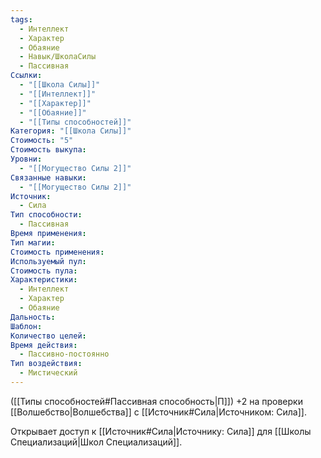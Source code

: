 ```yaml
---
tags:
  - Интеллект
  - Характер
  - Обаяние
  - Навык/ШколаСилы
  - Пассивная
Ссылки:
  - "[[Школа Силы]]"
  - "[[Интеллект]]"
  - "[[Характер]]"
  - "[[Обаяние]]"
  - "[[Типы способностей]]"
Категория: "[[Школа Силы]]"
Стоимость: "5"
Стоимость выкупа: 
Уровни:
  - "[[Могущество Силы 2]]"
Связанные навыки:
  - "[[Могущество Силы 2]]"
Источник:
  - Сила
Тип способности:
  - Пассивная
Время применения: 
Тип магии: 
Стоимость применения: 
Используемый пул: 
Стоимость пула: 
Характеристики:
  - Интеллект
  - Характер
  - Обаяние
Дальность: 
Шаблон: 
Количество целей: 
Время действия:
  - Пассивно-постоянно
Тип воздействия:
  - Мистический
---
```


([[Типы способностей#Пассивная способность|П]]) +2 на проверки [[Волшебство|Волшебства]] с [[Источник#Сила|Источником: Сила]].

Открывает доступ к [[Источник#Сила|Источнику: Сила]] для [[Школы Специализаций|Школ Специализаций]]. 